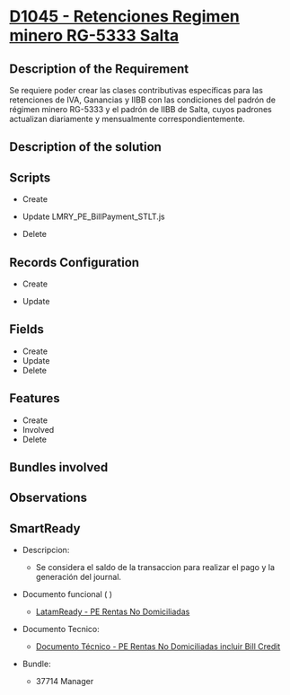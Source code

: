 # [D1045 - Retenciones Regimen minero RG-5333 Salta](https://docs.google.com/document/d/1GVWSLchkZIDPnNAzTZbNf-eeSu-t9IHX6vJK4GjthNE/edit?tab=t.0)

## Description of the Requirement

Se requiere poder crear las clases contributivas específicas para las retenciones de IVA, Ganancias y IIBB con las condiciones del padrón de régimen minero RG-5333 y el padrón de IIBB de Salta, cuyos padrones actualizan diariamente y mensualmente correspondientemente.





## Description of the solution


## Scripts
+ Create

+ Update
    LMRY_PE_BillPayment_STLT.js

+ Delete


## Records Configuration
+ Create


+ Update
    
## Fields
+ Create
+ Update 
+ Delete

## Features
+ Create
+ Involved
+ Delete

## Bundles involved


## Observations
 

## SmartReady

+ Descripcion:

    + Se considera el saldo de la transaccion para realizar el pago y la generación del journal.


+ Documento funcional ( )

    + [LatamReady - PE Rentas No Domiciliadas](https://docs.google.com/presentation/d/1ey6imOtrDRQAp8AKoln9LyV86CW0wRKz/edit#slide=id.g2d659a1587c_0_0)

+ Documento Tecnico:

    + [Documento Técnico - PE Rentas No Domiciliadas incluir Bill Credit](https://docs.google.com/document/d/1fJ8PHYwBPUpw6ort3cpPIGCNqw3zx-8XaS5HuZeZfhU/edit?tab=t.0)

+ Bundle:

    + 37714 Manager

























